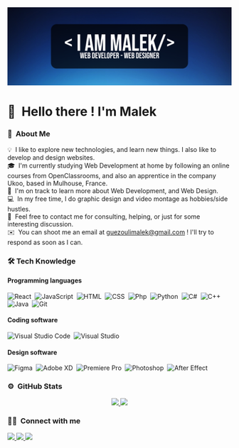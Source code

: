 <a href="https://malekguez.netlify.app/" target="_blank">
    <img src="https://raw.githubusercontent.com/MalekGuez/MalekGuez/master/assets/MalekBanner.png" alt="Malek Banner"/>
</a>

# 👋&nbsp; Hello there ! I'm Malek

### 📌&nbsp; About Me

💡&nbsp; I like to explore new technologies, and learn new things. I also like to develop and design websites.\
🎓&nbsp; I'm currently studying Web Development at home by following an online courses from OpenClassrooms, and also an apprentice in the company Ukoo, based in Mulhouse, France.\
🌱&nbsp; I'm on track to learn more about Web Development, and Web Design.\
💻&nbsp; In my free time, I do graphic design and video montage as hobbies/side hustles.\
💬&nbsp; Feel free to contact me for consulting, helping, or just for some interesting discussion.\
✉️&nbsp; You can shoot me an email at guezoulimalek@gmail.com ! I'll try to respond as soon as I can.

### 🛠 Tech Knowledge

#### Programming languages
![React](https://img.shields.io/badge/React-20232A?style=for-the-badge&logo=react&logoColor=61DAFB)&nbsp;
![JavaScript](https://img.shields.io/badge/JavaScript-323330?style=for-the-badge&logo=javascript&logoColor=F7DF1E)&nbsp;
![HTML](https://img.shields.io/badge/HTML5-E34F26?style=for-the-badge&logo=html5&logoColor=white)&nbsp;
![CSS](https://img.shields.io/badge/CSS3-1572B6?style=for-the-badge&logo=css3&logoColor=white)&nbsp;
![Php](https://img.shields.io/badge/PHP-777BB4?style=for-the-badge&logo=php&logoColor=white)&nbsp;
![Python](https://img.shields.io/badge/Python-FFD43B?style=for-the-badge&logo=python&logoColor=darkgreen)&nbsp;
![C#](https://img.shields.io/badge/C%23-239120?style=for-the-badge&logo=c-sharp&logoColor=white)&nbsp;
![C++](https://img.shields.io/badge/C%2B%2B-00599C?style=for-the-badge&logo=c%2B%2B&logoColor=white)&nbsp;
![Java](https://img.shields.io/badge/Java-ED8B00?style=for-the-badge&logo=java&logoColor=white)&nbsp;
![Git](https://img.shields.io/badge/GIT-E44C30?style=for-the-badge&logo=git&logoColor=white)&nbsp;

#### Coding software
![Visual Studio Code](https://img.shields.io/badge/Visual_Studio_Code-0078D4?style=for-the-badge&logo=visual%20studio%20code&logoColor=white)&nbsp;
![Visual Studio](https://img.shields.io/badge/Visual_Studio-5C2D91?style=for-the-badge&logo=visual%20studio&logoColor=white)&nbsp;

#### Design software
![Figma](https://img.shields.io/badge/Figma-F24E1E?style=for-the-badge&logo=figma&logoColor=white)&nbsp;
![Adobe XD](https://img.shields.io/badge/Adobe%20XD-470137?style=for-the-badge&logo=Adobe%20XD&logoColor=#FF61F6)&nbsp;
![Premiere Pro](https://img.shields.io/badge/Adobe%20Premiere%20Pro-3d34eb?style=for-the-badge&logo=Adobe%20Premiere%20Pro&logoColor=white)&nbsp;
![Photoshop](https://img.shields.io/badge/Adobe%20Photoshop-31A8FF?style=for-the-badge&logo=Adobe%20Photoshop&logoColor=black)&nbsp;
![After Effect](https://img.shields.io/badge/Adobe%20after%20affects-CF96FD?style=for-the-badge&logo=Adobe%20after%20effects&logoColor=393665)&nbsp;

### ⚙️&nbsp; GitHub Stats

<p align="center">
    <a href="https://github.com/MalekGuez">
       <img src="https://github-readme-stats.vercel.app/api/top-langs/?username=MalekGuez&layout=compact&theme=dark&border_color=222&bg_color=111&text_color=fff&border_radius=16px" width="45%" /> <a href="https://wakatime.com/@ejer" target="_blank">
        <img src="https://github-readme-stats.vercel.app/api?username=MalekGuez&show_icons=true&count_private=true&theme=dark&border_color=222&bg_color=111&text_color=fff&custom_title=GitHub%20Stats&border_radius=16px" width="54%"/>
    </a>
</p>

### 🤝🏻&nbsp; Connect with me

<p>
    <a href="https://www.malekguez.xyz">
        <img src="https://img.shields.io/badge/malekguez.xyz-4285F4?style=for-the-badge&logo=Google-chrome&logoColor=white"/>
    </a>
    <a href="https://www.linkedin.com/in/malek-guezouli-6b407022a"/>
        <img src="https://img.shields.io/badge/Malek%20GUEZOULI-0077B5?style=for-the-badge&logo=linkedin&logoColor=white"/>
    </a>
    <img src="https://img.shields.io/badge/Malek%234178-7289DA?style=for-the-badge&logo=discord&logoColor=white"/>
</p>

